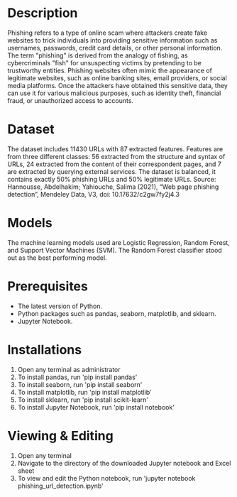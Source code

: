 # Description
Phishing refers to a type of online scam where attackers create fake websites to trick individuals into providing sensitive information such as usernames, passwords, credit card details, or other personal information. The term "phishing" is derived from the analogy of fishing, as cybercriminals "fish" for unsuspecting victims by pretending to be trustworthy entities. Phishing websites often mimic the appearance of legitimate websites, such as online banking sites, email providers, or social media platforms. Once the attackers have obtained this sensitive data, they can use it for various malicious purposes, such as identity theft, financial fraud, or unauthorized access to accounts.

# Dataset
The dataset includes 11430 URLs with 87 extracted features. Features are from three different classes: 56 extracted from the structure and syntax of URLs, 24 extracted from the content of their correspondent pages, and 7 are extracted by querying external services. The dataset is balanced, it contains exactly 50% phishing URLs and 50% legitimate URLs. Source: Hannousse, Abdelhakim; Yahiouche, Salima (2021), “Web page phishing detection”, Mendeley Data, V3, doi: 10.17632/c2gw7fy2j4.3

# Models
The machine learning models used are Logistic Regression, Random Forest, and Support Vector Machines (SVM). The Random Forest classifier stood out as the best performing model.

# Prerequisites
- The latest version of Python.
- Python packages such as pandas, seaborn, matplotlib, and sklearn.
- Jupyter Notebook.

# Installations
1. Open any terminal as administrator
2. To install pandas, run 'pip install pandas'
3. To install seaborn, run 'pip install seaborn'
4. To install matplotlib, run 'pip install matplotlib'
5. To install sklearn, run 'pip install scikit-learn'
6. To install Jupyter Notebook, run 'pip install notebook'

# Viewing & Editing
1. Open any terminal
2. Navigate to the directory of the downloaded Jupyter notebook and Excel sheet
3. To view and edit the Python notebook, run 'jupyter notebook phishing_url_detection.ipynb'
